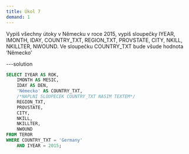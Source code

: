 ```yaml
---
title: Úkol 7
demand: 1
---
```


Vypiš všechny útoky v Německu v roce 2015, vypiš sloupečky IYEAR, IMONTH, IDAY, COUNTRY_TXT, REGION_TXT, PROVSTATE, CITY, NKILL, NKILLTER, NWOUND. Ve sloupečku COUNTRY_TXT bude všude hodnota ‘Německo’

---solution

```sql
SELECT IYEAR AS ROK,
    IMONTH AS MESIC,
    IDAY AS DEN,
    'Německo' AS COUNTRY_TXT,
    /*NAPLNI SLOUPECEK COUNTRY_TXT NASIM TEXTEM*/
    REGION_TXT,
    PROVSTATE,
    CITY,
    NKILL,
    NKILLTER,
    NWOUND
FROM TEROR
WHERE COUNTRY_TXT = 'Germany'
    AND IYEAR = 2015;
```
